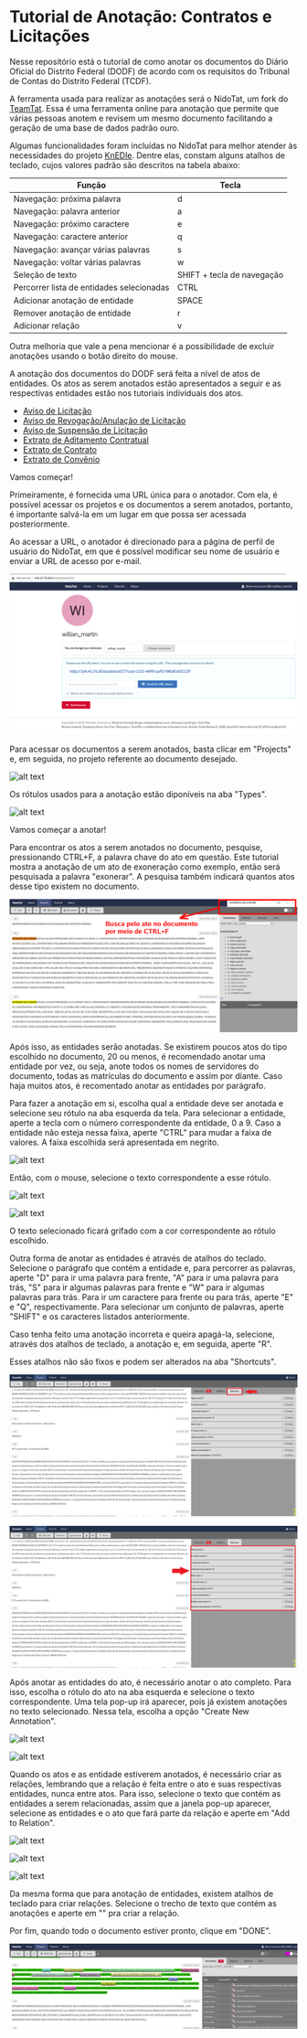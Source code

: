 # Tutorial de Anotação: Contratos e Licitações

Nesse repositório está o tutorial de como anotar os documentos do Diário Oficial do Distrito Federal (DODF) de acordo com os requisitos do Tribunal de Contas do Distrito Federal (TCDF).

A ferramenta usada para realizar as anotações será o NidoTat, um fork do [TeamTat](https://www.teamtat.org/). Essa é uma ferramenta online para anotação que permite que várias pessoas anotem e revisem um mesmo documento facilitando a geração de uma base de dados padrão ouro.

Algumas funcionalidades foram incluídas no NidoTat para melhor atender às necessidades do projeto [KnEDle](https://unb-knedle.github.io/nido.html). Dentre elas, constam alguns atalhos de teclado, cujos valores padrão são descritos na tabela abaixo:

Função | Tecla
------- | -------
Navegação: próxima palavra | d
Navegação: palavra anterior | a
Navegação: próximo caractere | e
Navegação: caractere anterior | q
Navegação: avançar várias palavras | s
Navegação: voltar várias palavras | w
Seleção de texto | SHIFT + tecla de navegação
Percorrer lista de entidades selecionadas | CTRL
Adicionar anotação de entidade | SPACE
Remover anotação de entidade | r
Adicionar relação | v

Outra melhoria que vale a pena mencionar é a possibilidade de excluir anotações usando o botão direito do mouse.

A anotação dos documentos do DODF será feita a nível de atos de entidades. Os atos as serem anotados estão apresentados a seguir e as respectivas entidades estão nos tutoriais individuais dos atos.

*   [Aviso de Licitação](aviso_licitacao/README.md)
*   [Aviso de Revogação/Anulação de Licitação](aviso_revogacao_anulacao_licitacao/README.md)
*   [Aviso de Suspensão de Licitação](aviso_suspensao_licitacao/README.md)
*   [Extrato de Aditamento Contratual](extrato_aditamento_contratual/README.md)
*   [Extrato de Contrato](extrato_contrato/README.md)
*   [Extrato de Convênio](extrato_convenio/README.md)


Vamos começar!

Primeiramente, é fornecida uma URL única para o anotador. Com ela, é possível acessar os projetos e os documentos a serem anotados, portanto, é importante salvá-la em um lugar em que possa ser acessada posteriormente.

Ao acessar a URL, o anotador é direcionado para a página de perfil de usuário do NidoTat, em que é possível modificar seu nome de usuário e enviar a URL de acesso por e-mail.

![alt text](imagens/profile.PNG "Perfil de usuário")

Para acessar os documentos a serem anotados, basta clicar em "Projects" e, em seguida, no projeto referente ao documento desejado.

![alt text](imagens/project.PNG "Projetos")

Os rótulos usados para a anotação estão diponíveis na aba "Types".

![alt text](imagens/types.PNG "Rótulos dos atos e entidades")

Vamos começar a anotar!

Para encontrar os atos a serem anotados no documento, pesquise, pressionando CTRL+F, a palavra chave do ato em questão. Este tutorial mostra a anotação de um ato de exoneração como exemplo, então será pesquisada a palavra "exonerar". A pesquisa também indicará quantos atos desse tipo existem no documento.

![alt text](imagens/ctrlF.PNG "Busca Global")

Após isso, as entidades serão anotadas. Se existirem poucos atos do tipo escolhido no documento, 20 ou menos, é recomendado anotar uma entidade por vez, ou seja, anote todos os nomes de servidores do documento,  todas as matrículas do documento e assim por diante. Caso haja muitos atos, é recomentado anotar as entidades por parágrafo.

Para fazer a anotação em si, escolha qual a entidade deve ser anotada e selecione seu rótulo na aba esquerda da tela. Para selecionar a entidade, aperte a tecla com o número correspondente da entidade, 0 a 9. Caso a entidade não esteja nessa faixa, aperte "CTRL" para mudar a faixa de valores. A faixa escolhida será apresentada em negrito.

![alt text](imagens/entidades-tec.png "Entidades")

Então, com o mouse, selecione o texto correspondente a esse rótulo.

![alt text](imagens/rotulo.png "Rótulo selecionado")

![alt text](imagens/entidade-1.PNG "Texto selecioando e entidade anotada")

O texto selecionado ficará grifado com a cor correspondente ao rótulo escolhido.

Outra forma de anotar as entidades é através de atalhos do teclado. Selecione o parágrafo que contém a entidade e, para percorrer as palavras, aperte "D" para ir uma palavra para frente, "A" para ir uma palavra para trás, "S" para ir algumas palavras para frente e "W" para ir algumas palavras para trás. Para ir um caractere para frente ou para trás, aperte "E" e "Q", respectivamente. Para selecionar um conjunto de palavras, aperte "SHIFT" e os caracteres listados anteriormente.

Caso tenha feito uma anotação incorreta e queira apagá-la, selecione, através dos atalhos de teclado, a anotação e, em seguida, aperte "R".

Esses atalhos não são fixos e podem ser alterados na aba "Shortcuts".

![alt text](imagens/shortcuts-aba.png "Aba de atalhos")

![alt text](imagens/shortcuts.png "Atalhos")

Após anotar as entidades do ato, é necessário anotar o ato completo. Para isso, escolha o rótulo do ato na aba esquerda e selecione o texto correspondente. Uma tela pop-up irá aparecer, pois já existem anotações no texto selecionado. Nessa tela, escolha a opção "Create New Annotation".

![alt text](imagens/popup.PNG "Tela para selecionar nova anotação")

![alt text](imagens/ato.PNG "Ato anotado com suas entidades")

Quando os atos e as entidade estiverem anotados, é necessário criar as relações, lembrando que a relação é feita entre o ato e suas respectivas entidades, nunca entre atos. Para isso, selecione o texto que contém as entidades a serem relacionadas, assim que a janela pop-up aparecer, selecione as entidades e o ato que fará parte da relação e aperte em "Add to Relation".

![alt text](imagens/relacao-types.png "Selecionar as entidades e o ato que farão parte da relação")

![alt text](imagens/relacao-1.PNG "Criar a relação")

![alt text](imagens/relacao-2.PNG "Relação pronta")

Da mesma forma que para anotação de entidades, existem atalhos de teclado para criar relações. Selecione o trecho de texto que contém as anotações e aperte em "" pra criar a relação.

Por fim, quando todo o documento estiver pronto, clique em "DONE".

![alt text](imagens/done.PNG "Documento pronto")
